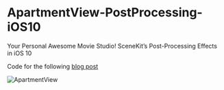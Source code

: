 # ApartmentView-PostProcessing-iOS10
Your Personal Awesome Movie Studio! SceneKit’s Post-Processing Effects in iOS 10

Code for the following [blog post](https://medium.com/@avihay/fb382cbc331f) 

![ApartmentView](https://raw.githubusercontent.com/asavihay/ApartmentView-PostProcessing-iOS10/develop/Screenshots/screenshot.jpg)
